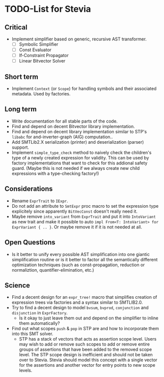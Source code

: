 # TODO-List for Stevia

## Critical

- Implement simplifier based on generic, recursive AST transformer.
	- [ ] Symbolic Simplifier
	- [ ] Const Evaluator
	- [ ] If-Constraint Propagator
	- [ ] Linear Bitvector Solver

## Short term

- Implement `Context` (or `Scope`) for handling symbols and their associated metadata. Used by factories.

## Long term

- Write documentation for all stable parts of the code.
- Find and depend on decent Bitvector library implementation.
- Find and depend on decent library implementation similar to STP's `libabc` for and-inverter-graph (AIG) computation..
- Add SMTLib2.X serialization (printer) and deserialization (parser) support.
- Implement `simple_type_check` method to naively check the children's type of a newly created expression for validity. This can be used by factory implementations that want to check for this addional safety guard. (Maybe this is not needed if we always create new child expressions with a type-checking factory!)

## Considerations

- Rename `ExprTrait` to `IExpr`.
- Do not add an attribute to `SmtExpr` proc macro to set the expression type explicitely since apparently `BitVecConst` doesn't really need it.
- Maybe remove `into_variant` from `ExprTrait` and put it into `IntoVariant` as new trait and make it possible to auto `impl From<T: IntoVariant> for ExprVariant { .. }`. Or maybe remove it if it is not needed at all.

## Open Questions

- Is it better to unify every possible AST simplification into one giantic simplification routine or is it better to factor all the semantically different optimization techniques (such as const-propagation, reduction or normaliztion, quantifier-elimination, etc.)

## Science

- Find a decent design for an `expr_tree!` macro that simplifies creation of expression trees via factories and a syntax similar to SMTLIB2.0.
- Try to find a decent design to model `bvsum`, `bvprod`, `conjunction` and `disjunction` in `ExprFactory`.
	- Is it okay to just leave them out and depend on the simplifier to inline them automatically?
- Find out what scopes `push` & `pop` in STP are and how to incorporate them into this SMT solver.
	- STP has a stack of vectors that acts as assertion scope level. Users may wish to add or remove such scopes to add or remove entire
	   groups of assertions that have been added to the removed scope level. The STP scope design is inefficient and should not be taken over to Stevia. Stevia should model this concept with a single vector for the assertions and another vector for entry points to new scope levels.
